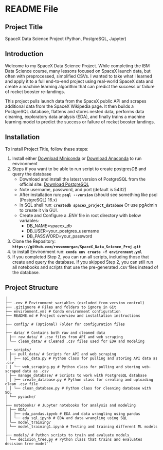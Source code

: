 # **README File**

## **Project Title**

SpaceX Data Science Project (Python, PostgreSQL, Jupyter)

## **Introduction**

Welcome to my SpaceX Data Science Project. While completing the IBM Data Science course, many lessons focused on SpaceX launch data, but often with preprocessed, simplified CSVs. I wanted to take what I learned and apply it to a full end-to-end project using real-world SpaceX data and create a machine learning algorithm that can predict the success or failure of rocket booster re-landings.

This project pulls launch data from the SpaceX public API and scrapes additional data from the SpaceX Wikipedia page. It then builds a PostgreSQL database, flattens and stores nested data, performs data cleaning, exploratory data analysis (EDA), and finally trains a machine learning model to predict the success or failure of rocket booster landings.

## **Installation**

To install Project Title, follow these steps:

1. Install either [Download Miniconda](https://docs.conda.io/en/latest/miniconda.html) or [Download Anaconda](https://www.anaconda.com/products/distribution) to run environment
2. Steps if you want to be able to run script to create postgresDB and query the database
    - Download and install the latest version of PostgreSQL from the official site:  [Download PostgreSQL](https://www.postgresql.org/download/)
    - Note username, password, and port (default is 5432)
    - After installation run: **`psql --version`** (should see something like psql (PostgreSQL) 16.x)
    - In SQL shell run: **`createdb spacex_project_database`** Or use pgAdmin to create it via GUI.
    - Create and Configure a .ENV file in root directory with below variables:
        - DB_NAME=spacex_db
        - DB_USER=your_postgres_username
        - DB_PASSWORD=your_password 
3. Clone the Repository: **`https://github.com/rossmmorgan/SpaceX_Data_Science_Proj.git`**
3. to install Environment run: **`conda env create -f environment.yml`**
5. If you completed Step 2, you can run all scripts, including those that create and query the database. If you skipped Step 2, you can still run all notebooks and scripts that use the pre-generated .csv files instead of the database.  

## **Project Structure**

```SpaceX_DataProject/
│
├── .env # Environment variables (excluded from version control)
├── .gitignore # Files and folders to ignore in Git
├── environment.yml # Conda environment configuration
├── README.md # Project overview and installation instructions
│
├── config/ # (Optional) Folder for configuration files
│
├── data/ # Contains both raw and cleaned data
│ ├── raw_data/ # .csv files from API and web scraping
│ └── clean_data/ # Cleaned .csv files used for EDA and modeling
│
├── scripts/ 
│ ├── pull_data/ # Scripts for API and web scraping
│ │ ├── api_data.py # Python class for pulling and storing API data as .csv
│ │ └── web_scraping.py # Python class for pulling and storing web-scraped data as .csv
│ ├── manage_database/ # Scripts to work with PostgreSQL database
│ │ ├── create_database.py # Python class for creating and uploading clean .csv file
│ │ └── clean_database.py # Python class for cleaning database with SQL
│ └── pycache/ 
│
├── notebooks/ # Jupyter notebooks for analysis and modeling
│ ├── EDA/
│ │ ├── eda_pandas.ipynb # EDA and data wrangling using pandas
│ │ └── eda_sql.ipynb # EDA and data wrangling using SQL
│ └── model_training/
│ └── model_training1.ipynb # Testing and training different ML models
│
├── models/ # Python scripts to train and evaluate models
│ └── decision_tree.py # Python class that trains and evaluates decision tree model```
